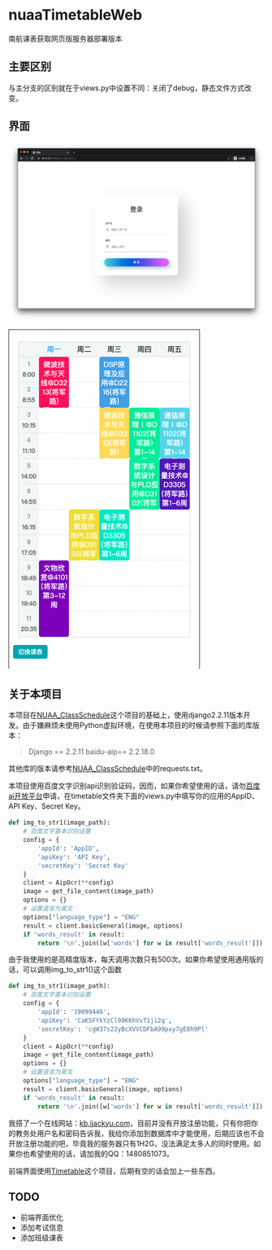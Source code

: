 # nuaaTimetableWeb
南航课表获取网页版服务器部署版本

## 主要区别
与主分支的区别就在于views.py中设置不同：关闭了debug，静态文件方式改变。
## 界面

![课表](img/login.png)

![课表](img/timetable.png)

## 关于本项目

本项目在[NUAA_ClassSchedule](https://github.com/miaotony/NUAA_ClassSchedule)这个项目的基础上，使用django2.2.11版本开发。由于嫌麻烦未使用Python虚拟环境，在使用本项目的时候请参照下面的库版本：

> Django == 2.2.11
baidu-aip== 2.2.18.0

其他库的版本请参考[NUAA_ClassSchedule](https://github.com/miaotony/NUAA_ClassSchedule)中的requests.txt。

本项目使用百度文字识别api识别验证码，因而，如果你希望使用的话，请勿[百度ai开放平台](https://ai.baidu.com/tech/ocr)申请，在timetable文件夹下面的views.py中填写你的应用的AppID、API Key、Secret Key。

```python
def img_to_str1(image_path):
    # 百度文字基本识别设置
    config = {
        'appId': 'AppID',
        'apiKey': 'API Key',
        'secretKey': 'Secret Key'
    }
    client = AipOcr(**config)
    image = get_file_content(image_path)
    options = {}
    # 设置语言为英文
    options["language_type"] = "ENG"
    result = client.basicGeneral(image, options)
    if 'words_result' in result:
        return '\n'.join([w['words'] for w in result['words_result']])
```

由于我使用的是高精度版本，每天调用次数只有500次。如果你希望使用通用版的话，可以调用img_to_str1()这个函数

```python
def img_to_str1(image_path):
    # 百度文字基本识别设置
    config = {
        'appId': '19099446',
        'apiKey': 'CaKSFYkYzCl98K6hVxT1ji2q',
        'secretKey': 'cgW37s22yBcXVVCDFbA99pxy7gE8h9Pl'
    }
    client = AipOcr(**config)
    image = get_file_content(image_path)
    options = {}
    # 设置语言为英文
    options["language_type"] = "ENG"
    result = client.basicGeneral(image, options)
    if 'words_result' in result:
        return '\n'.join([w['words'] for w in result['words_result']])
```

我搭了一个在线网站：[kb.ijackyu.com](kb.ijackyu.com)，目前并没有开放注册功能，只有你把你的教务处用户名和密码告诉我，我给你添加到数据库中才能使用，后期应该也不会开放注册功能的吧，毕竟我的服务器只有1H2G，没法满足太多人的同时使用。如果你也希望使用的话，请加我的QQ：1480851073。

前端界面使用[Timetable](https://github.com/Hzy0913/Timetable)这个项目，后期有空的话会加上一些东西。

## TODO

* 前端界面优化
* 添加考试信息
* 添加班级课表